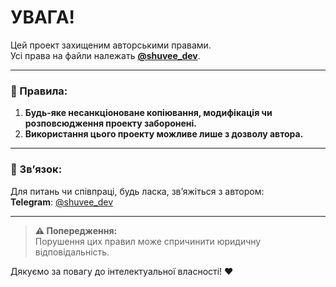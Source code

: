 # УВАГА!

Цей проект захищеним авторськими правами.  
Усі права на файли належать **[@shuvee_dev](https://github.com/shuvee_dev)**.

---

### 📜 Правила:
1. **Будь-яке несанкціоноване копіювання, модифікація чи розповсюдження проекту заборонені.**
2. **Використання цього проекту можливе лише з дозволу автора.**

---

### 📩 Зв’язок:
Для питань чи співпраці, будь ласка, зв’яжіться з автором:  
**Telegram**: [@shuvee_dev](https://t.me/shuvee_dev)

---

> **⚠️ Попередження:**  
> Порушення цих правил може спричинити юридичну відповідальність.

Дякуємо за повагу до інтелектуальної власності! ❤️

